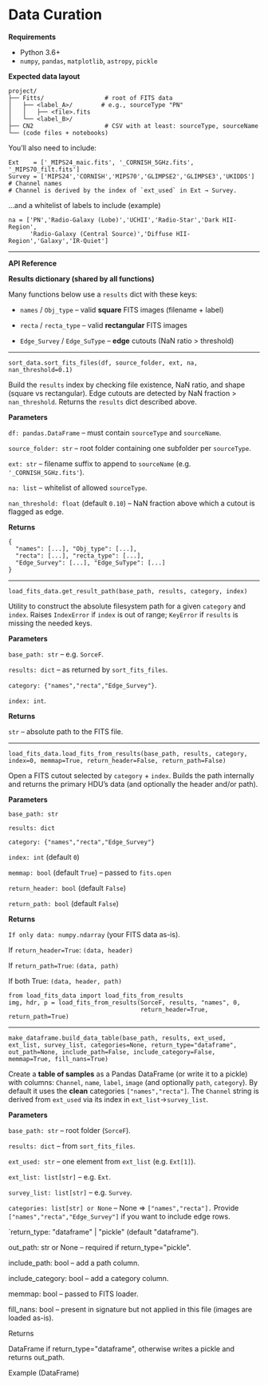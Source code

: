 # Data Curation

**Requirements**

- Python 3.6+
- `numpy`, `pandas`, `matplotlib`, `astropy`, `pickle`
  
**Expected data layout**
~~~
project/
├── Fitts/                 # root of FITS data
│   ├── <label_A>/        # e.g., sourceType "PN"
│   │   ├── <file>.fits
│   └── <label_B>/
├── CN2                    # CSV with at least: sourceType, sourceName
└── (code files + notebooks)
~~~
You’ll also need to include:
~~~
Ext    = ['_MIPS24_maic.fits', '_CORNISH_5GHz.fits', '_MIPS70_filt.fits']
Survey = ['MIPS24','CORNISH','MIPS70','GLIMPSE2','GLIMPSE3','UKIDDS']  # Channel names
# Channel is derived by the index of `ext_used` in Ext → Survey.
~~~
…and a whitelist of labels to include (example)
~~~
na = ['PN','Radio-Galaxy (Lobe)','UCHII','Radio-Star','Dark HII-Region',
      'Radio-Galaxy (Central Source)','Diffuse HII-Region','Galaxy','IR-Quiet']
~~~
---
**API Reference**

**Results dictionary (shared by all functions)**

Many functions below use a `results` dict with these keys:

- `names` / `Obj_type` – valid **square** FITS images (filename + label)

- `recta` / `recta_type` – valid **rectangular** FITS images

- `Edge_Survey` / `Edge_SuType` – **edge** cutouts (NaN ratio > threshold)

---
`sort_data.sort_fits_files(df, source_folder, ext, na, nan_threshold=0.1)`

Build the `results` index by checking file existence, NaN ratio, and shape (square vs rectangular). Edge cutouts are detected by NaN fraction > `nan_threshold`. Returns the `results` dict described above.

**Parameters**

`df: pandas.DataFrame` – must contain `sourceType` and `sourceName`.

`source_folder: str` – root folder containing one subfolder per `sourceType`.

`ext: str` – filename suffix to append to `sourceName` (e.g. `'_CORNISH_5GHz.fits'`).

`na: list` – whitelist of allowed `sourceType`.

`nan_threshold: float` (default `0.10`) – NaN fraction above which a cutout is flagged as edge.

**Returns**
```
{
  "names": [...], "Obj_type": [...],
  "recta": [...], "recta_type": [...],
  "Edge_Survey": [...], "Edge_SuType": [...]
}
```
---
`load_fits_data.get_result_path(base_path, results, category, index)`

Utility to construct the absolute filesystem path for a given `category` and `index`. Raises `IndexError` if `index` is out of range; `KeyError` if `results` is missing the needed keys.


**Parameters**

`base_path: str` – e.g. `SorceF`.

`results: dict` – as returned by `sort_fits_files`.

`category: {"names","recta","Edge_Survey"}`.

`index: int`.


**Returns**

`str` – absolute path to the FITS file.

---
`load_fits_data.load_fits_from_results(base_path, results, category, index=0, memmap=True, return_header=False, return_path=False)`

Open a FITS cutout selected by `category` + `index`. Builds the path internally and returns the primary HDU’s data (and optionally the header and/or path).

**Parameters**

`base_path: str`

`results: dict`

`category: {"names","recta","Edge_Survey"}`

`index: int` (default `0`)

`memmap: bool` (default `True`) – passed to `fits.open`

`return_header: bool` (default `False`)

`return_path: bool` (default `False`)

**Returns**

`If only data: numpy.ndarray` (your FITS data as-is).

If `return_header=True`: `(data, header)`

If `return_path=True`: `(data, path)`

If both True: `(data, header, path)`
```
from load_fits_data import load_fits_from_results
img, hdr, p = load_fits_from_results(SorceF, results, "names", 0,
                                     return_header=True, return_path=True)
```
---
`make_dataframe.build_data_table(base_path, results, ext_used, ext_list, survey_list, categories=None, return_type="dataframe", out_path=None, include_path=False, include_category=False, memmap=True, fill_nans=True)`

Create a **table of samples** as a Pandas DataFrame (or write it to a pickle) with columns:
`Channel`, `name`, `label`, `image` (and optionally `path`, `category`). By default it uses the **clean** categories `["names","recta"]`. The `Channel` string is derived from `ext_used` via its index in `ext_list`→`survey_list`.

**Parameters**

`base_path: str` – root folder (`SorceF`).

`results: dict` – from `sort_fits_files`.

`ext_used: str` – one element from `ext_list` (e.g. `Ext[1]`).

`ext_list: list[str]` – e.g. `Ext`.

`survey_list: list[str]` – e.g. `Survey`.

`categories: list[str] or None` – None ⇒ `["names","recta"].` Provide `["names","recta","Edge_Survey"]` if you want to include edge rows.

`return_type: "dataframe" | "pickle" (default "dataframe").

out_path: str or None – required if return_type="pickle".

include_path: bool – add a path column.

include_category: bool – add a category column.

memmap: bool – passed to FITS loader.

fill_nans: bool – present in signature but not applied in this file (images are loaded as-is).

Returns

DataFrame if return_type="dataframe", otherwise writes a pickle and returns out_path.

Example (DataFrame)
